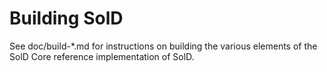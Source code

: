 Building SolD
=============

See doc/build-*.md for instructions on building the various
elements of the SolD Core reference implementation of SolD.
